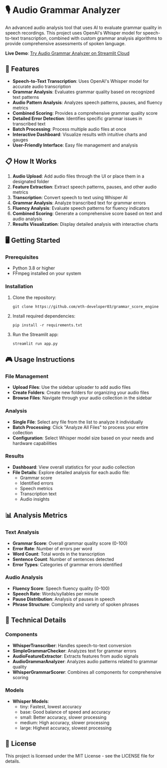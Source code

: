 # 🎙️ Audio Grammar Analyzer

An advanced audio analysis tool that uses AI to evaluate grammar quality in speech recordings. This project uses OpenAI's Whisper model for speech-to-text transcription, combined with custom grammar analysis algorithms to provide comprehensive assessments of spoken language.

**Live Demo**: [Try Audio Grammar Analyzer on Streamlit Cloud](https://grammarscoreengine-shl.streamlit.app/)

## 🚀 Features

- **Speech-to-Text Transcription**: Uses OpenAI's Whisper model for accurate audio transcription
- **Grammar Analysis**: Evaluates grammar quality based on recognized text patterns
- **Audio Pattern Analysis**: Analyzes speech patterns, pauses, and fluency metrics
- **Combined Scoring**: Provides a comprehensive grammar quality score
- **Detailed Error Detection**: Identifies specific grammar issues in transcribed text
- **Batch Processing**: Process multiple audio files at once
- **Interactive Dashboard**: Visualize results with intuitive charts and gauges
- **User-Friendly Interface**: Easy file management and analysis

## 📋 How It Works

1. **Audio Upload**: Add audio files through the UI or place them in a designated folder
2. **Feature Extraction**: Extract speech patterns, pauses, and other audio metrics
3. **Transcription**: Convert speech to text using Whisper AI
4. **Grammar Analysis**: Analyze transcribed text for grammar errors
5. **Fluency Analysis**: Evaluate speech patterns for fluency indicators
6. **Combined Scoring**: Generate a comprehensive score based on text and audio analysis
7. **Results Visualization**: Display detailed analysis with interactive charts

## 🖥️ Getting Started

### Prerequisites

- Python 3.8 or higher
- FFmpeg installed on your system

### Installation

1. Clone the repository:

   ```
   git clone https://github.com/eth-developer03/grammar_score_engine

   ```

2. Install required dependencies:

   ```
   pip install -r requirements.txt
   ```

3. Run the Streamlit app:
   ```
   streamlit run app.py
   ```

## 🎮 Usage Instructions

### File Management

- **Upload Files**: Use the sidebar uploader to add audio files
- **Create Folders**: Create new folders for organizing your audio files
- **Browse Files**: Navigate through your audio collection in the sidebar

### Analysis

- **Single File**: Select any file from the list to analyze it individually
- **Batch Processing**: Click "Analyze All Files" to process your entire collection
- **Configuration**: Select Whisper model size based on your needs and hardware capabilities

### Results

- **Dashboard**: View overall statistics for your audio collection
- **File Details**: Explore detailed analysis for each audio file:
  - Grammar score
  - Identified errors
  - Speech metrics
  - Transcription text
  - Audio insights

## 📊 Analysis Metrics

### Text Analysis

- **Grammar Score**: Overall grammar quality score (0-100)
- **Error Rate**: Number of errors per word
- **Word Count**: Total words in the transcription
- **Sentence Count**: Number of sentences detected
- **Error Types**: Categories of grammar errors identified

### Audio Analysis

- **Fluency Score**: Speech fluency quality (0-100)
- **Speech Rate**: Words/syllables per minute
- **Pause Distribution**: Analysis of pauses in speech
- **Phrase Structure**: Complexity and variety of spoken phrases

## 🧪 Technical Details

### Components

- **WhisperTranscriber**: Handles speech-to-text conversion
- **SimpleGrammarChecker**: Analyzes text for grammar errors
- **AudioFeatureExtractor**: Extracts features from audio signals
- **AudioGrammarAnalyzer**: Analyzes audio patterns related to grammar quality
- **WhisperGrammarScorer**: Combines all components for comprehensive scoring

### Models

- **Whisper Models**:
  - tiny: Fastest, lowest accuracy
  - base: Good balance of speed and accuracy
  - small: Better accuracy, slower processing
  - medium: High accuracy, slower processing
  - large: Highest accuracy, slowest processing

## 📄 License

This project is licensed under the MIT License - see the LICENSE file for details.
